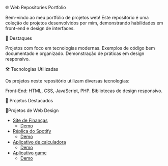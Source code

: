 🌐 Web Repositories Portfolio

Bem-vindo ao meu portfólio de projetos web! Este repositório é uma coleção de projetos desenvolvidos por mim, demonstrando habilidades em front-end e design de interfaces.

🚀 Destaques

Projetos com foco em tecnologias modernas.
Exemplos de código bem documentado e organizado.
Demonstração de práticas em design responsivo.

🛠️ Tecnologias Utilizadas

Os projetos neste repositório utilizam diversas tecnologias:

Front-End:
HTML, CSS, JavaScript, PHP.
Bibliotecas de design responsivo.

📂 Projetos Destacados

 📝Projetos de Web Design

* [Site de Finanças](https://github.com/IngridbatistaMs/projetoFinans/)
  * [Demo](https://ingridbatistams.github.io/projetoFinans/)
* [Réplica do Spotify](https://github.com/IngridbatistaMs/projetoSpotify)
  * [Demo](https://ingridbatistams.github.io/projetoSpotify/)
* [Aplicativo de calculadora](https://github.com/IngridbatistaMs/appCalculadora)
  * [Demo](https://ingridbatistams.github.io/appCalculadora/)
* [Aplicativo game](https://github.com/IngridbatistaMs/App-Game)
  * [Demo](https://ingridbatistams.github.io/App-Game/)
